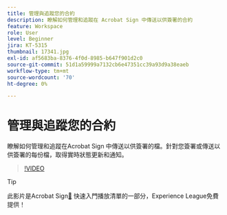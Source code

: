 ```yaml
---
title: 管理與追蹤您的合約
description: 瞭解如何管理和追蹤在 Acrobat Sign 中傳送以供簽署的合約
feature: Workspace
role: User
level: Beginner
jira: KT-5315
thumbnail: 17341.jpg
exl-id: af5683ba-8376-4f0d-8985-b647f901d2c0
source-git-commit: 51d1a59999a7132cb6e47351cc39a93d9a38eaeb
workflow-type: tm+mt
source-wordcount: '70'
ht-degree: 0%

---
```


# 管理與追蹤您的合約

瞭解如何管理和追蹤在Acrobat Sign 中傳送以供簽署的檔。針對您簽署或傳送以供簽署的每份檔，取得實時狀態更新和通知。

>[!VIDEO](https://video.tv.adobe.com/v/338695?quality=12&learn=on&hidetitle=true)

>[!TIP]
>
>此影片是Acrobat Sign[&#128279;](https://experienceleague.adobe.com/zh-hant/playlists/acrobat-sign-get-started-business-users) 快速入門播放清單的一部分，Experience League免費提供！
